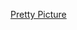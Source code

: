 [Pretty Picture](https://www.google.com/search?tbm=isch&source=hp&biw=1280&bih=910&ei=46siYJzUJrGl_QbV442gBg&q=agriculture&oq=agriculture&gs_lcp=CgNpbWcQAzIFCAAQsQMyBQgAELEDMgUIABCxAzIFCAAQsQMyAggAMgUIABCxAzICCAAyCAgAELEDEIMBMgUIABCxAzIFCAAQsQNQiShYr0BgqkJoAHAAeACAAWOIAekHkgECMTGYAQCgAQGqAQtnd3Mtd2l6LWltZ7ABAA&sclient=img&ved=0ahUKEwjc0cjakN3uAhWxUt8KHdVxA2QQ4dUDCAY&uact=5#imgrc=Pnvru6Fdjvj7ZM)
